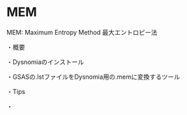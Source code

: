 # MEM

MEM: Maximum Entropy Method
最大エントロピー法

・概要


・Dysnomiaのインストール



・GSASの.lstファイルをDysnomia用の.memに変換するツール



・Tips

・